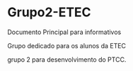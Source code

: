 # Grupo2-ETEC
Documento Principal para informativos

Grupo dedicado para os alunos da ETEC 

grupo 2 para desenvolvimento do PTCC.




